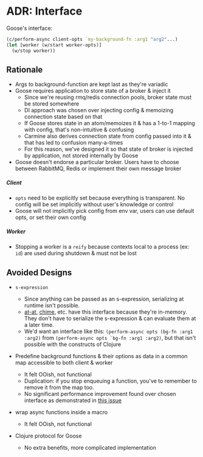 ADR: Interface
=============

Goose's interface:
```clojure
(c/perform-async client-opts `my-background-fn :arg1 "arg2"...)
(let [worker (w/start worker-opts)]
  (w/stop worker))
```

Rationale
---------

- Args to background-function are kept last as they're variadic
- Goose requires application to store state of a broker & inject it
  - Since we're reusing rmq/redis connection pools, broker state must be stored somewhere
  - DI approach was chosen over injecting config & memoizing connection state based on that
  - If Goose stores state in an atom/memoizes it & has a 1-to-1 mapping with config, that's non-intuitive & confusing
  - Carmine also derives connection state from config passed into it & that has led to confusion many-a-times
  - For this reason, we've designed it so that state of broker is injected by application, not stored internally by Goose
- Goose doesn't endorse a particular broker. Users have to choose between RabbitMQ, Redis or implement their own message broker

##### Client

- `opts` need to be explicitly set because everything is transparent. No config will be set implicitly without user's knowledge or control
- Goose will not implicitly pick config from env var, users can use default opts, or set their own config

##### Worker

- Stopping a worker is a `reify` because contexts local to a process (ex: `id`) are used during shutdown & must not be lost

Avoided Designs
---------

- `s-expression`
  - Since anything can be passed as an s-expression, serializing at runtime isn't possible.
  - [at-at](https://github.com/overtone/at-at), [chime](https://github.com/jarohen/chime), etc. have this interface because they're in-memory. They don't have to serialize the s-expression & can evaluate them at a later time.
  - We'd want an interface like this: `(perform-async opts (bg-fn :arg1 :arg2)` from ``(perform-async opts `bg-fn :arg1 :arg2)``, but that isn't possible with the constructs of Clojure
- Predefine background functions & their options as data in a common map accessible to both client & worker
  - It felt OOish, not functional
  - Duplication: if you stop enqueuing a function, you've to remember to remove it from the map too.
  - No significant performance improvement found over chosen interface as demonstrated in [this issue](https://github.com/nilenso/goose/issues/36)
  
- wrap async functions inside a macro
  - It felt OOish, not functional
- Clojure protocol for Goose
  - No extra benefits, more complicated implementation

